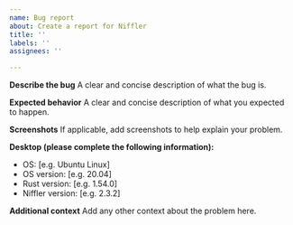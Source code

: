 ```yaml
---
name: Bug report
about: Create a report for Niffler
title: ''
labels: ''
assignees: ''

---
```


**Describe the bug**
A clear and concise description of what the bug is.


**Expected behavior**
A clear and concise description of what you expected to happen.

**Screenshots**
If applicable, add screenshots to help explain your problem.

**Desktop (please complete the following information):**
 - OS: [e.g. Ubuntu Linux]
 - OS version: [e.g. 20.04]
 - Rust version: [e.g. 1.54.0]
 - Niffler version: [e.g. 2.3.2]

**Additional context**
Add any other context about the problem here.
